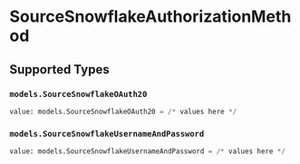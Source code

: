 # SourceSnowflakeAuthorizationMethod


## Supported Types

### `models.SourceSnowflakeOAuth20`

```python
value: models.SourceSnowflakeOAuth20 = /* values here */
```

### `models.SourceSnowflakeUsernameAndPassword`

```python
value: models.SourceSnowflakeUsernameAndPassword = /* values here */
```

